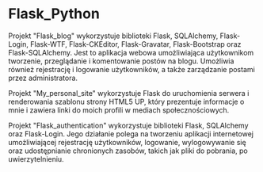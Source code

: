 # Flask_Python

Projekt "Flask_blog" wykorzystuje biblioteki Flask, SQLAlchemy, Flask-Login, Flask-WTF, Flask-CKEditor, Flask-Gravatar, Flask-Bootstrap oraz Flask-SQLAlchemy. Jest to aplikacja webowa umożliwiająca użytkownikom tworzenie, przeglądanie i komentowanie postów na blogu. Umożliwia również rejestrację i logowanie użytkowników, a także zarządzanie postami przez administratora.


Projekt "My_personal_site" wykorzystuje Flask do uruchomienia serwera i renderowania szablonu strony HTML5 UP, który prezentuje informacje o mnie i zawiera linki do moich profili w mediach społecznościowych.


Projekt "Flask_authentication" wykorzystuje biblioteki Flask, SQLAlchemy oraz Flask-Login. Jego działanie polega na tworzeniu aplikacji internetowej umożliwiającej rejestrację użytkowników, logowanie, wylogowywanie się oraz udostępnianie chronionych zasobów, takich jak pliki do pobrania, po uwierzytelnieniu.
